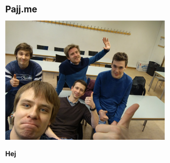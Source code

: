 # Pajj.me
![Image](https://raw.githubusercontent.com/pajjme/pajjme.github.io/master/IMG_20170130_151350.jpg
)


## Hej
